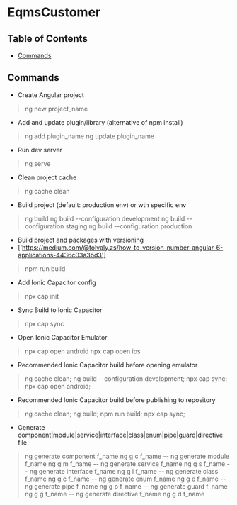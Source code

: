 # EqmsCustomer

## Table of Contents
- [Commands](#Commands)

## Commands

- Create Angular project
> ng new project_name

- Add and update plugin/library (alternative of npm install)
> ng add plugin_name
> ng update plugin_name

- Run dev server
> ng serve

- Clean project cache
> ng cache clean

- Build project (default: production env) or wth specific env
> ng build
> ng build --configuration development
> ng build --configuration staging
> ng build --configuration production

- Build project and packages with versioning
- ['https://medium.com/@tolvaly.zs/how-to-version-number-angular-6-applications-4436c03a3bd3']
> npm run build

- Add Ionic Capacitor config
> npx cap init

- Sync Build to Ionic Capacitor
> npx cap sync

- Open Ionic Capacitor Emulator
> npx cap open android
> npx cap open ios

- Recommended Ionic Capacitor build before opening emulator
> ng cache clean; ng build --configuration development; npx cap sync; npx cap open android;

- Recommended Ionic Capacitor build before publishing to repository
> ng cache clean; ng build; npm run build; npx cap sync;

- Generate component|module|service|interface|class|enum|pipe|guard|directive file
> ng generate component f_name
> ng g c f_name
--
> ng generate module f_name
> ng g m f_name
--
> ng generate service f_name
> ng g s f_name
--
> ng generate interface f_name
> ng g i f_name
--
> ng generate class f_name
> ng g c f_name
--
> ng generate enum f_name
> ng g e f_name
--
> ng generate pipe f_name
> ng g p f_name
--
> ng generate guard f_name
> ng g g f_name
--
> ng generate directive f_name
> ng g d f_name